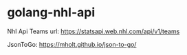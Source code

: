 # golang-nhl-api

Nhl Api Teams url: https://statsapi.web.nhl.com/api/v1/teams

JsonToGo: https://mholt.github.io/json-to-go/

